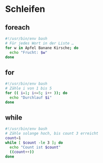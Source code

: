 # Schleifen

## foreach
```bash
#!/usr/bin/env bash
# Für jedes Wort in der Liste …
for w in Apfel Banane Kirsche; do
  echo "Frucht: $w"
done
```

## for
```bash
#!/usr/bin/env bash
# Zähle i von 1 bis 5
for (( i=1; i<=5; i++ )); do
  echo "Durchlauf $i"
done
```

## while
```bash
#!/usr/bin/env bash
# Zähle solange hoch, bis count 3 erreicht
count=1
while [ $count -le 3 ]; do
  echo "Count ist $count"
  ((count++))
done
```
